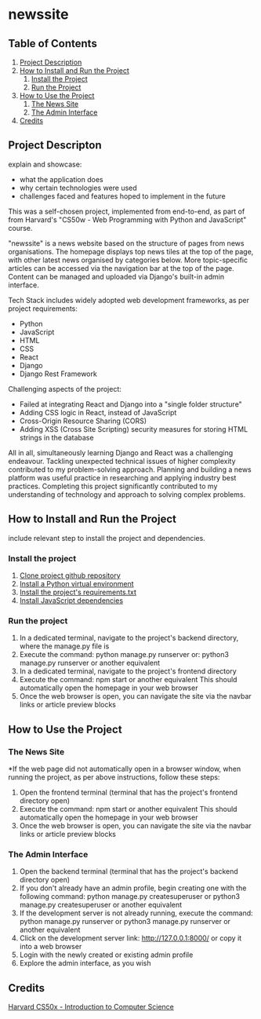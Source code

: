 # newssite

## Table of Contents
1. [Project Description](#project-description)
2. [How to Install and Run the Project](#how-to-install-and-run-the-project)
    1. [Install the Project](#install-the-project)
    2. [Run the Project](#run-the-project)
3. [How to Use the Project](#how-to-use-the-project)
    1. [The News Site](#the-news-site)
    2. [The Admin Interface](#the-admin-interface)
4. [Credits](#credits)

## Project Descripton
explain and showcase:
- what the application does
- why certain technologies were used
- challenges faced and features hoped to implement in the future

This was a self-chosen project, implemented from end-to-end, as part of from Harvard's "CS50w - Web Programming with Python and JavaScript" course.

"newssite" is a news website based on the structure of pages from news organisations. The homepage displays top news tiles at the top of the page, with other latest news organised by categories below.
More topic-specific articles can be accessed via the navigation bar at the top of the page. Content can be managed and uploaded via Django's built-in admin interface. 

Tech Stack includes widely adopted web development frameworks, as per project requirements:
- Python
- JavaScript
- HTML
- CSS
- React
- Django
- Django Rest Framework

Challenging aspects of the project:
- Failed at integrating React and Django into a "single folder structure"
- Adding CSS logic in React, instead of JavaScript
- Cross-Origin Resource Sharing (CORS)
- Adding XSS (Cross Site Scripting) security measures for storing HTML strings in the database

All in all, simultaneously learning Django and React was a challenging endeavour. Tackling unexpected technical issues of higher complexity contributed to my problem-solving approach. Planning and building a news platform was useful practice in researching and applying industry best practices. Completing this project significantly contributed to my understanding of technology and approach to solving complex problems.

## How to Install and Run the Project
include relevant step to install the project and dependencies.

### Install the project
1. [Clone project github repository](https://docs.github.com/en/repositories/creating-and-managing-repositories/cloning-a-repository)
2. [Install a Python virtual environment](https://docs.python.org/3/tutorial/venv.html)
3. [Install the project's requirements.txt](https://www.freecodecamp.org/news/python-requirementstxt-explained/)
4. [Install JavaScript dependencies](https://nodejs.org/en/learn/getting-started/an-introduction-to-the-npm-package-manager)
 
### Run the project
1. In a dedicated terminal, navigate to the project's backend directory, where the manage.py file is
2. Execute the command: python manage.py runserver 
or: python3 manage.py runserver
or another equivalent
3. In a dedicated terminal, navigate to the project's frontend directory
4. Execute the command: npm start
or another equivalent
This should automatically open the homepage in your web browser
5. Once the web browser is open, you can navigate the site via the navbar links or article preview blocks

## How to Use the Project
### The News Site
*If the web page did not automatically open in a browser window, when running the project, as per above instructions, follow these steps:
1. Open the frontend terminal (terminal that has the project's frontend directory open)
2. Execute the command: npm start
or another equivalent
This should automatically open the homepage in your web browser
3. Once the web browser is open, you can navigate the site via the navbar links or article preview blocks

### The Admin Interface
1. Open the backend terminal (terminal that has the project's backend directory open)
2. If you don't already have an admin profile, begin creating one with the following command:
python manage.py createsuperuser
or python3 manage.py createsuperuser
or another equivalent
3. If the development server is not already running, execute the command:
python manage.py runserver 
or python3 manage.py runserver
or another equivalent
4. Click on the development server link: http://127.0.0.1:8000/
or copy it into a web browser
5. Login with the newly created or existing admin profile
6. Explore the admin interface, as you wish

## Credits
[Harvard CS50x - Introduction to Computer Science](https://cs50.harvard.edu/x/2024/)
